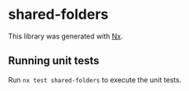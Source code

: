 # shared-folders

This library was generated with [Nx](https://nx.dev).

## Running unit tests

Run `nx test shared-folders` to execute the unit tests.

